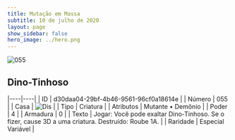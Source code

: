 ```yaml
---
title: Mutação em Massa
subtitle: 10 de julho de 2020
layout: page
show_sidebar: false
hero_image: ../hero.png
---
```


![055](https://cdn.keyforgegame.com/media/card_front/pt/479_055_F83H2FH476QW_pt.png)

## Dino-Tinhoso

|----|----|
| ID | d30daa04-29bf-4b46-9561-96cf0a18614e |
| Número | 055 |
| Casa | ![Dis](https://archonarcana.com/images/thumb/e/e8/Dis.png/22px-Dis.png "Dis") |
| Tipo | Criatura |
| Atributos | Mutante • Demônio |
| Poder | 4 |
| Armadura | 0 |
| Texto | Jogar: Você pode exaltar Dino-Tinhoso. Se o fizer, cause 3D a uma criatura.   Destruído: Roube 1A. |
| Raridade | Especial Variável |
